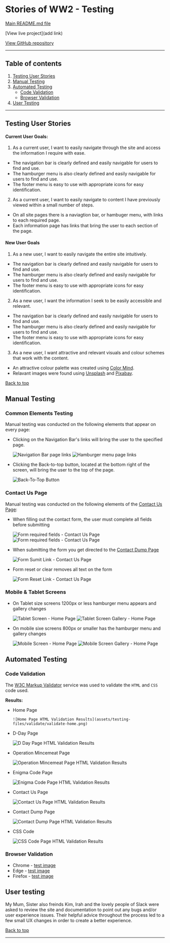 # Stories of WW2 - Testing 

[Main README.md file](/README.md)

[View live project](add link)

[View GitHub repository](https://github.com/Becky139/stories-of-ww2)

***
## Table of contents
1. [Testing User Stories](#Testing-User-Stories)
2. [Manual Testing](#Manual-Testing)
3. [Automated Testing](#Automated-Testing) 
     - [Code Validation](#Code-Validation)
     - [Browser Validation](#Browser-Validation)
4. [User Testing](#User-Testing)


***

## Testing User Stories

#### Current User Goals:

1. As a current user, I want to easily navigate through the site and access the information I require with ease.

  - The navigation bar is clearly defined and easily navigable for users to find and use.
  - The hamburger menu is also clearly defined and easily navigable for users to find and use.
  - The footer menu is easy to use with appropriate icons for easy identification.

2. As a current user, I want to easily navigate to content I have previously viewed within a small number of steps.

  - On all site pages there is a naviagtion bar, or hambuger menu, with links to each required page.
  - Each information page has links that bring the user to each section of the page.

#### New User Goals

1. As a new user, I want to easily navigate the entire site intuitively.

  - The navigation bar is clearly defined and easily navigable for users to find and use.
  - The hamburger menu is also clearly defined and easily navigable for users to find and use.
  - The footer menu is easy to use with appropriate icons for easy identification.

2. As a new user, I want the information I seek to be easily accessible and relevant.

  - The navigation bar is clearly defined and easily navigable for users to find and use.
  - The hamburger menu is also clearly defined and easily navigable for users to find and use.
  - The footer menu is easy to use with appropriate icons for easy identification.

3. As a new user, I want attractive and relevant visuals and colour schemes that work with the content.

  - An attractive colour palette was created using [Color Mind](http://colormind.io/ "Link to Color Mind Home Page").
  - Relavant images were found using [Unsplash](https://unsplash.com "Link to Unsplash Home Page") and [Pixabay](https://pixabay.com "Link to Pixabay Home Page").

[Back to top](#Stories-of-WW2)

## Manual Testing

### Common Elements Testing
Manual testing was conducted on the following elements that appear on every page:

- Clicking on the Navigation Bar's links will bring the user to the specified page.

     ![Navigation Bar page links](assets/testing-files/nav-testing.gif)
     ![Hamburger menu page links](assets/testing-files/ham-testing.gif)

- Clicking the Back-to-top button, located at the bottom right of the screen, will bring the user to the top of the page.

     ![Back-To-Top Button](assets/testing-files/bttb_testing.gif)

### Contact Us Page 
Manual testing was conducted on the following elements of the [Contact Us Page](contact-us.html):  

  - When filling out the contact form, the user must complete all fields before submitting

      ![Form required fields - Contact Us Page](assets/testing-files/form-name.png)
      ![Form required fields - Contact Us Page](assets/testing-files/form-email.png)

  - When submitting the form you get directed to the [Contact Dump Page](contact-dump.html)

      ![Form Sumit Link - Contact Us Page](assets/testing-files/form-submit.gif)

  - Form reset or clear removes all text on the form 

      ![Form Reset Link - Contact Us Page](assets/testing-files/form-reset.gif) 

### Mobile & Tablet Screens

  - On Tablet size screens 1200px or less hamburger menu appears and gallery changes
     
     ![Tablet Screen - Home Page](assets/testing-files/validate/validate-tablet-screen.png)
     ![Tablet Screen Gallery - Home Page](assets/testing-files/validate/validate-tablet-gallery.png)

  - On mobile sixe screens 800px or smaller has the hamburger menu and gallery changes
     
     ![Mobile Screen - Home Page](assets/testing-files/validate/validate-mobile.png)
     ![Mobile Screen Gallery - Home Page](assets/testing-files/validate/validate-mobile-gallery.png)

## Automated Testing

### Code Validation
The [W3C Markup Validator](https://validator.w3.org/) service was used to validate the `HTML` and `CSS` code used.

**Results:**

- Home Page

      ![Home Page HTML Validation Results](assets/testing-files/validate/validate-home.png)

- D-Day Page

     ![D Day Page HTML Validation Results](assets/testing-files/validate/validate-d-day.png)

- Operation Mincemeat Page

     ![Operation Mincemeat Page HTML Validation Results](assets/testing-files/validate/validate-mincemeat.png)

- Enigma Code Page

     ![Enigma Code Page HTML Validation Results](assets/testing-files/validate/validate-enigma.png)

- Contact Us Page

     ![Contact Us Page HTML Validation Results](assets/testing-files/validate/validate-contact-us.png)

- Contact Dump Page

     ![Contact Dump Page HTML Validation Results](assets/testing-files/validate/validate-contact-dump.png)

- CSS Code

     ![CSS Code Page HTML Validation Results](assets/testing-files/validate/validate-css-code.png)

### Browser Validation
- Chrome - [test image](assets/testing-file/validate/validate-chrome.PNG)
- Edge - [test image](assets/testing-files/validate/validate-edge.PNG)
- Firefox - [test image](assets/testing-files/validate/validate-firefox.PNG)

## User testing 

My Mum, Sister also freinds Kim, Irah and the lovely people of Slack were asked to review the site and documentation to point out any bugs and/or user experience issues. Their helpful advice throughout the process led to a few small UX changes in order to create a better experience.

[Back to top](#Stories-of-WW2---Testing)

***